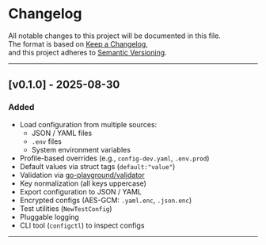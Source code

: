 # Changelog

All notable changes to this project will be documented in this file.  
The format is based on [Keep a Changelog](https://keepachangelog.com/en/1.0.0/),  
and this project adheres to [Semantic Versioning](https://semver.org/).

---

## [v0.1.0] - 2025-08-30
### Added
- Load configuration from multiple sources:
    - JSON / YAML files
    - `.env` files
    - System environment variables
- Profile-based overrides (e.g., `config-dev.yaml`, `.env.prod`)
- Default values via struct tags (`default:"value"`)
- Validation via [go-playground/validator](https://github.com/go-playground/validator)
- Key normalization (all keys uppercase)
- Export configuration to JSON / YAML
- Encrypted configs (AES-GCM: `.yaml.enc`, `.json.enc`)
- Test utilities (`NewTestConfig`)
- Pluggable logging
- CLI tool (`configctl`) to inspect configs

---
